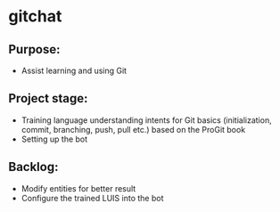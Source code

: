 # gitchat

## Purpose:
- Assist learning and using Git

## Project stage:
- Training language understanding intents for Git basics (initialization, commit, branching, push, pull etc.) based on the ProGit book
- Setting up the bot 

## Backlog:
- Modify entities for better result
- Configure the trained LUIS into the bot

